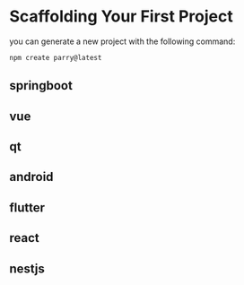 # Scaffolding Your First Project

you can generate a new project with the following command:

``` bash
npm create parry@latest
```

## springboot

## vue

## qt

## android

## flutter

## react

## nestjs
